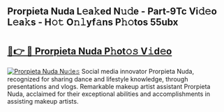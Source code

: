 ## Prorpieta Nuda L𝚎a𝚔ed N𝚞𝚍e - Part-9Tc Vi𝚍𝚎o L𝚎a𝚔s - H𝚘𝚝 O𝚗𝚕yf𝚊ns P𝚑𝚘tos 55ubx

# <h2><a href="http://kf4i6j.oniu.top/?m=Prorpieta+Nuda">🔗👉 🔴 Prorpieta Nuda P𝚑ot𝚘𝚜 V𝚒d𝚎o</a></h2>

[![Prorpieta Nuda Nu𝚍e𝚜](https://i.imgur.com/0qMVB7G.gif)](http://kf4i6j.oniu.top/?m=Prorpieta+Nuda)
Social media innovator Prorpieta Nuda, recognized for sharing dance and lifestyle knowledge, through presentations and vlogs. Remarkable makeup artist assistant Prorpieta Nuda, acclaimed for their exceptional abilities and accomplishments in assisting makeup artists.  

